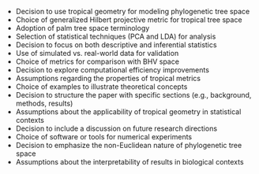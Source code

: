 - Decision to use tropical geometry for modeling phylogenetic tree space
- Choice of generalized Hilbert projective metric for tropical tree space
- Adoption of palm tree space terminology
- Selection of statistical techniques (PCA and LDA) for analysis
- Decision to focus on both descriptive and inferential statistics
- Use of simulated vs. real-world data for validation
- Choice of metrics for comparison with BHV space
- Decision to explore computational efficiency improvements
- Assumptions regarding the properties of tropical metrics
- Choice of examples to illustrate theoretical concepts
- Decision to structure the paper with specific sections (e.g., background, methods, results)
- Assumptions about the applicability of tropical geometry in statistical contexts
- Decision to include a discussion on future research directions
- Choice of software or tools for numerical experiments
- Decision to emphasize the non-Euclidean nature of phylogenetic tree space
- Assumptions about the interpretability of results in biological contexts